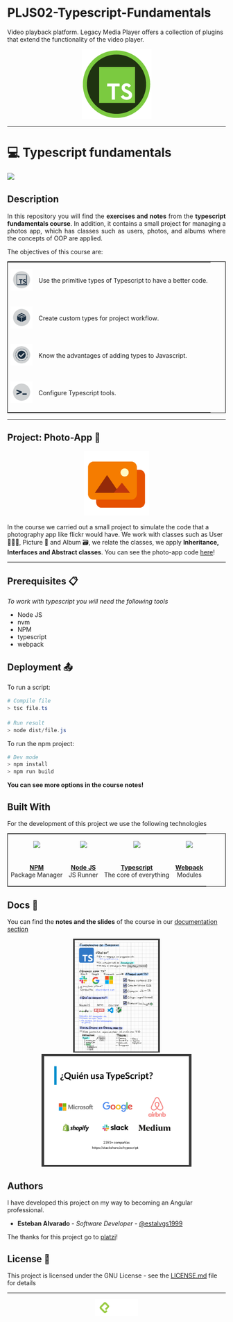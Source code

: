 # PLJS02-Typescript-Fundamentals

Video playback platform. Legacy Media Player offers a collection of plugins that extend the functionality of the video player.

<p align=center><img src="./picture-place-core/assets/badge-fundamentos-typescript.webp"></p>

***

# 💻 Typescript fundamentals

<p align="left">
  <img src = "https://img.shields.io/badge/License-MIT-yellow.svg">
</p>

## Description

<p align=justify>
  In this repository you will find the <b>exercises and notes</b> from the <b>typescript fundamentals course</b>. In addition, it contains a small project for managing a photos app, which has classes such as users, photos, and albums where the concepts of OOP are applied.
</p>

<p>The objectives of this course are:</p>
<table style="border:1px solid black;margin-left:auto;margin-right:auto;">
  <tr>
    <td>
      <p align=center><img src="./picture-place-core/assets/obj_1.webp" width="50"></p>
    </td>
    <td>
      <p>Use the primitive types of Typescript to have a better code.</p>
    </td>
  </tr>
  
  <tr>
    <td>
      <p align=center><img src="./picture-place-core/assets/obj_2.webp" width="50"></p>
    </td>
    <td>
      <p>Create custom types for project workflow.</p>
    </td>
  </tr>

  <tr>
    <td>
      <p align=center><img src="./picture-place-core/assets/obj_3.webp" width="50"></p>
    </td>
    <td>
      <p>Know the advantages of adding types to Javascript.</p>
    </td>
  </tr>

  <tr>
    <td>
      <p align=center><img src="./picture-place-core/assets/obj_4.webp" width="50"></p>
    </td>
    <td>
      <p>Configure Typescript tools.</p>
    </td>
  </tr>
  
</table>


***

## Project: Photo-App 📸

<p align=center>
  <img src="./picture-place-core/assets/logo.png" width="150">
</p>

In the course we carried out a small project to simulate the code that a photography app like flickr would have. We work with classes such as User 🧑🏽‍💻, Picture 🌇 and Album 🗃, we relate the classes, we apply **Inheritance, Interfaces and Abstract classes**.
You can see the photo-app code [here]("./picture-place-core/src/photo-app")!

***

## Prerequisites 📋

_To work with typescript you will need the following tools_

* Node JS
* nvm
* NPM
* typescript
* webpack

## Deployment 📤
To run a script:
```PowerShell
# Compile file
> tsc file.ts

# Run result
> node dist/file.js
```

To run the npm project:
```PowerShell
# Dev mode
> npm install
> npm run build
```

**You can see more options in the course notes!**

## Built With

For the development of this project we use the following technologies

<table style="border:1px solid black;margin-left:auto;margin-right:auto;">
  <tr>
    <td>
      <p align=center><img src="https://upload.wikimedia.org/wikipedia/commons/thumb/d/db/Npm-logo.svg/1200px-Npm-logo.svg.png" width="100"></p>
    </td>
    <td>
      <p align=center><img src="https://external-content.duckduckgo.com/iu/?u=https%3A%2F%2Ffirebearstudio.com%2Fblog%2Fwp-content%2Fuploads%2F2015%2F10%2FNode-e1443953851722.png&f=1&nofb=1" height="100"></p>
    </td>
    <td>
      <p align=center><img src="https://external-content.duckduckgo.com/iu/?u=http%3A%2F%2Fwww.darrenmothersele.com%2Fimages%2Fts-logo.png&f=1&nofb=1" width="100"></p>
    </td>
    <td>
      <p align=center><img src="https://external-content.duckduckgo.com/iu/?u=https%3A%2F%2Fraw.githubusercontent.com%2Fwebpack%2Fmedia%2Fmaster%2Flogo%2Ficon-square-small.png&f=1&nofb=1" height="100"></p>
    </td>
    
  </tr>
  
  <tr>
    <td>
      <p align=center><a href="https://www.angular.io"><b>NPM</b></a>
        </br>Package Manager</p>
    </td>
    <td>
      <p align=center><a href="https://dotnet.microsoft.com/apps/aspnet"><b>Node JS</b></a>
</br>JS Runner</p>
    </td>
    <td>
      <p align=center> <a href="https://www.microsoft.com/es-es/sql-server/sql-server-downloads"><b>Typescript</b></a>
        </br>The core of everything</p>
    </td>
    <td>
      <p align=center>
        <a href="https://developer.android.com/studio"><b>Webpack</b></a>
</br>Modules</p>
    </td>
    
  </tr>
</table>

## Docs 📖

You can find the <b>notes and the slides</b> of the course in our [documentation section](https://github.com/estalvgs1999/PLJS02-Typescript-Fundamentals/tree/master/picture-place-core/doc)

<p align=center>
  <img src="./picture-place-core/assets/notes.png" width="200">
  <img src="./picture-place-core/assets/slides.png" height="260">
</p>

## Authors

I have developed this project on my way to becoming an Angular professional.
* **Esteban Alvarado** - *Software Developer* - [@estalvgs1999](https://github.com/estalvgs1999)

The thanks for this project go to [platzi](https://platzi.com/clases/javascript-profesional/)!

## License 📄

This project is licensed under the GNU License - see the [LICENSE.md](https://github.com/estalvgs1999/PLJS02-Typescript-Fundamentals/blob/master/LICENSE) file for details

***
<p align="center">
<img src="./picture-place-core/assets/platzi_w.png" width="100"/>
</p>